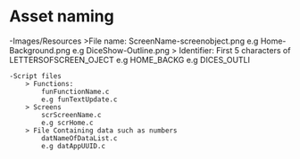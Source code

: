 # Asset naming

  -Images/Resources
		>File name:
			ScreenName-screenobject.png
			e.g Home-Background.png
			e.g DiceShow-Outline.png
		> Identifier:
			First 5 characters of LETTERSOFSCREEN_OJECT
			e.g HOME_BACKG
			e.g DICES_OUTLI
		
	
	-Script files
		> Functions:
			funFunctionName.c
			e.g funTextUpdate.c
		> Screens
			scrScreenName.c
			e.g scrHome.c
		> File Containing data such as numbers
			datNameOfDataList.c
			e.g datAppUUID.c
	
